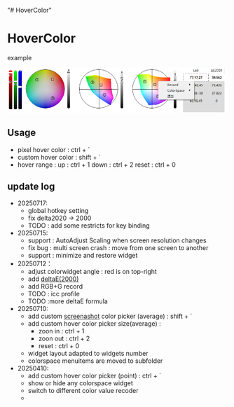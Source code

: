"# HoverColor" 

# HoverColor

example

![20250427011134](README/20250727011134.png)

## Usage

* pixel hover color : ctrl + `
* custom hover color : shift + `
* hover range : 
    up : ctrl + 1
    down : ctrl + 2
    reset : ctrl + 0

## update log
- 20250717:
  - global hotkey setting
  - fix delta2020 -> 2000
  - TODO : add some restricts for key binding
- 20250715:
  - support : AutoAdjust Scaling when screen resolution changes
  - fix bug : multi screen crash : move from one screen to another
  - support : minimize and restore widget
- 20250712：
  - adjust colorwidget angle : red is on top-right
  - add [deltaE(2000)](https://github.com/lovro-i/CIEDE2000/blob/master/ciede2000.py)
  - add RGB+G record
  - TODO : icc profile
  - TODO :more deltaE formula
- 20250710:
    - add custom [screenashot](https://github.com/SeptemberHX/screenshot) color picker (average) : shift + `
    - add custom hover color picker size(average) : 
      - zoon in : ctrl + 1
      - zoon out : ctrl + 2
      - reset : ctrl + 0
    - widget layout adapted to widgets number
    - colorspace menuitems are moved to subfolder
- 20250410:
    - add custom hover color picker (point) : ctrl + `
    - show or hide any colorspace widget
    - switch to different color value recoder
    - 
